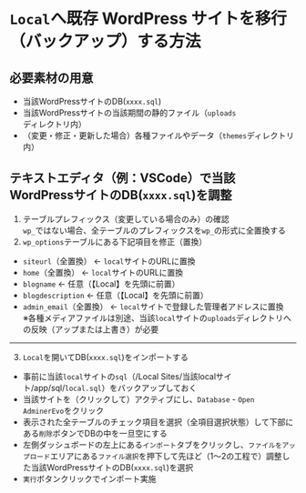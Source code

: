 # `Local`へ既存 WordPress サイトを移行（バックアップ）する方法
## 必要素材の用意
- 当該WordPressサイトのDB(`xxxx.sql`)
- 当該WordPressサイトの当該期間の静的ファイル（`uploads`ディレクトリ内）
- （変更・修正・更新した場合）各種ファイルやデータ（`themes`ディレクトリ内）

## テキストエディタ（例：VSCode）で当該WordPressサイトのDB(`xxxx.sql`)を調整
1. テーブルプレフィックス（変更している場合のみ）の確認<br>
`wp_`ではない場合、全テーブルのプレフィックスを`wp_`の形式に全置換する
2. `wp_options`テーブルにある下記項目を修正（置換）
- `siteurl`（全置換）       ← `local`サイトのURLに置換<br>
- `home`（全置換）          ← `local`サイトのURLに置換<br>
- `blogname`              ← 任意（【Local】を先頭に前置）<br>
- `blogdescription`       ← 任意（【Local】を先頭に前置）<br>
- `admin_email`（全置換）   ← `local`サイトで登録した管理者アドレスに置換<br>
※各種メディアファイルは別途、当該`local`サイトの`uploads`ディレクトリへの反映（アップまたは上書き）が必要

---

3. `Local`を開いてDB(`xxxx.sql`)をインポートする
- 事前に当該`local`サイトの`sql`（/Local Sites/当該localサイト/app/sql/`local.sql`）をバックアップしておく
- 当該サイトを（クリックして）アクティブにし、`Database` - `Open AdminerEvo`をクリック
- 表示された全テーブルのチェック項目を選択（全項目選択状態）して下部にある`削除`ボタンでDBの中を一旦空にする
- 左側ダッシュボードの左上にある`インポート`タブをクリックし、`ファイルをアップロード`エリアにある`ファイル選択`を押下して先ほど（1〜2の工程で）調整した当該WordPressサイトのDB(`xxxx.sql`)を選択
- `実行`ボタンクリックでインポート実施
